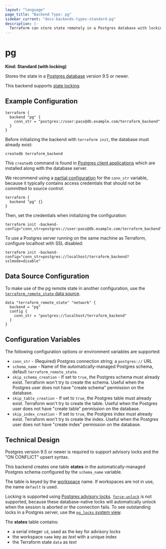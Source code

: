 ```yaml
---
layout: "language"
page_title: "Backend Type: pg"
sidebar_current: "docs-backends-types-standard-pg"
description: |-
  Terraform can store state remotely in a Postgres database with locking.
---
```


# pg

**Kind: Standard (with locking)**

Stores the state in a [Postgres database](https://www.postgresql.org) version 9.5 or newer.

This backend supports [state locking](/docs/language/state/locking.html).

## Example Configuration

```hcl
terraform {
  backend "pg" {
    conn_str = "postgres://user:pass@db.example.com/terraform_backend"
  }
}
```

Before initializing the backend with `terraform init`, the database must already exist:

```
createdb terraform_backend
```

This `createdb` command is found in [Postgres client applications](https://www.postgresql.org/docs/9.5/reference-client.html) which are installed along with the database server.

We recommend using a
[partial configuration](/docs/language/settings/backends/configuration.html#partial-configuration)
for the `conn_str` variable, because it typically contains access credentials that should not be committed to source control:

```hcl
terraform {
  backend "pg" {}
}
```

Then, set the credentials when initializing the configuration:

```
terraform init -backend-config="conn_str=postgres://user:pass@db.example.com/terraform_backend"
```

To use a Postgres server running on the same machine as Terraform, configure localhost with SSL disabled:

```
terraform init -backend-config="conn_str=postgres://localhost/terraform_backend?sslmode=disable"
```

## Data Source Configuration

To make use of the pg remote state in another configuration, use the [`terraform_remote_state` data source](/docs/language/state/remote-state-data.html).

```hcl
data "terraform_remote_state" "network" {
  backend = "pg"
  config {
    conn_str = "postgres://localhost/terraform_backend"
  }
}
```

## Configuration Variables

The following configuration options or environment variables are supported:

 * `conn_str` - (Required) Postgres connection string; a `postgres://` URL
 * `schema_name` - Name of the automatically-managed Postgres schema, default `terraform_remote_state`.
 * `skip_schema_creation` - If set to `true`, the Postgres schema must already exist. Terraform won't try to create the schema. Useful when the Postgres user does not have "create schema" permission on the database.
 * `skip_table_creation` - If set to `true`, the Postgres table must already exist. Terraform won't try to create the table. Useful when the Postgres user does not have "create table" permission on the database.
 * `skip_index_creation` - If set to `true`, the Postgres index must already exist. Terraform won't try to create the index. Useful when the Postgres user does not have "create index" permission on the database.

## Technical Design

Postgres version 9.5 or newer is required to support advisory locks and the "ON CONFLICT" upsert syntax.

This backend creates one table **states** in the automatically-managed Postgres schema configured by the `schema_name` variable.

The table is keyed by the [workspace](/docs/language/state/workspaces.html) name. If workspaces are not in use, the name `default` is used.

Locking is supported using [Postgres advisory locks](https://www.postgresql.org/docs/9.5/explicit-locking.html#ADVISORY-LOCKS). [`force-unlock`](https://www.terraform.io/docs/commands/force-unlock.html) is not supported, because these database-native locks will automatically unlock when the session is aborted or the connection fails. To see outstanding locks in a Postgres server, use the [`pg_locks` system view](https://www.postgresql.org/docs/9.5/view-pg-locks.html).

The **states** table contains:

 * a serial integer `id`, used as the key for advisory locks
 * the workspace `name` key as *text* with a unique index
 * the Terraform state `data` as *text*
